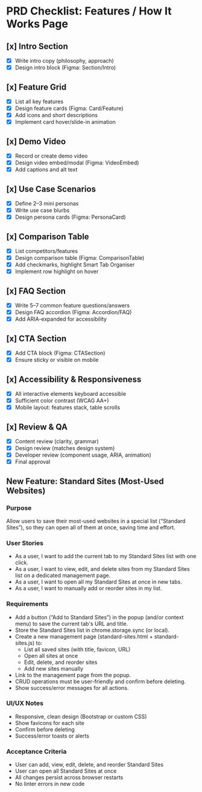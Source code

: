 # PRD Checklist: Features / How It Works Page

## [x] Intro Section

- [x] Write intro copy (philosophy, approach)
- [x] Design intro block (Figma: Section/Intro)

## [x] Feature Grid

- [x] List all key features
- [x] Design feature cards (Figma: Card/Feature)
- [x] Add icons and short descriptions
- [x] Implement card hover/slide-in animation

## [x] Demo Video

- [x] Record or create demo video
- [x] Design video embed/modal (Figma: VideoEmbed)
- [x] Add captions and alt text

## [x] Use Case Scenarios

- [x] Define 2–3 mini personas
- [x] Write use case blurbs
- [x] Design persona cards (Figma: PersonaCard)

## [x] Comparison Table

- [x] List competitors/features
- [x] Design comparison table (Figma: ComparisonTable)
- [x] Add checkmarks, highlight Smart Tab Organiser
- [x] Implement row highlight on hover

## [x] FAQ Section

- [x] Write 5–7 common feature questions/answers
- [x] Design FAQ accordion (Figma: Accordion/FAQ)
- [x] Add ARIA-expanded for accessibility

## [x] CTA Section

- [x] Add CTA block (Figma: CTASection)
- [x] Ensure sticky or visible on mobile

## [x] Accessibility & Responsiveness

- [x] All interactive elements keyboard accessible
- [x] Sufficient color contrast (WCAG AA+)
- [x] Mobile layout: features stack, table scrolls

## [x] Review & QA

- [x] Content review (clarity, grammar)
- [x] Design review (matches design system)
- [x] Developer review (component usage, ARIA, animation)
- [x] Final approval

## New Feature: Standard Sites (Most-Used Websites)

### Purpose

Allow users to save their most-used websites in a special list (“Standard Sites”), so they can open all of them at once, saving time and effort.

### User Stories

- As a user, I want to add the current tab to my Standard Sites list with one click.
- As a user, I want to view, edit, and delete sites from my Standard Sites list on a dedicated management page.
- As a user, I want to open all my Standard Sites at once in new tabs.
- As a user, I want to manually add or reorder sites in my list.

### Requirements

- Add a button (“Add to Standard Sites”) in the popup (and/or context menu) to save the current tab's URL and title.
- Store the Standard Sites list in chrome.storage.sync (or local).
- Create a new management page (standard-sites.html + standard-sites.js) to:
  - List all saved sites (with title, favicon, URL)
  - Open all sites at once
  - Edit, delete, and reorder sites
  - Add new sites manually
- Link to the management page from the popup.
- CRUD operations must be user-friendly and confirm before deleting.
- Show success/error messages for all actions.

### UI/UX Notes

- Responsive, clean design (Bootstrap or custom CSS)
- Show favicons for each site
- Confirm before deleting
- Success/error toasts or alerts

### Acceptance Criteria

- User can add, view, edit, delete, and reorder Standard Sites
- User can open all Standard Sites at once
- All changes persist across browser restarts
- No linter errors in new code
